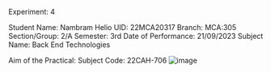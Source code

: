 Experiment: 4 
 
Student Name: Nambram Helio  	 	 	            UID: 22MCA20317 
Branch: MCA:305 	                                   	            Section/Group: 2/A 
Semester: 3rd 	 	 	 	 	 	            Date of Performance: 21/09/2023 
Subject Name: Back End Technologies 	 
 
Aim of the Practical: 	            Subject Code: 22CAH-706 
![image](https://github.com/Nitinverna/nitin/assets/118727410/05e84d05-f53c-4cb6-8d1b-3ce35717ee05)
